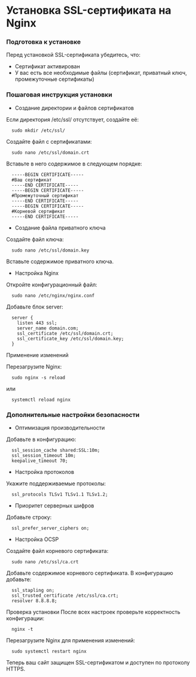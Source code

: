 # Установка SSL-сертификата на Nginx

### Подготовка к установке
Перед установкой SSL-сертификата убедитесь, что:

- Сертификат активирован
- У вас есть все необходимые файлы (сертификат, приватный ключ, промежуточные сертификаты)

### Пошаговая инструкция установки
- Создание директории и файлов сертификатов

Если директория /etc/ssl/ отсутствует, создайте её:
```
  sudo mkdir /etc/ssl/
```

Создайте файл с сертификатами:
```
  sudo nano /etc/ssl/domain.crt
```

Вставьте в него содержимое в следующем порядке:
```
  -----BEGIN CERTIFICATE-----
  #Ваш сертификат
  -----END CERTIFICATE-----
  -----BEGIN CERTIFICATE-----
  #Промежуточный сертификат
  -----END CERTIFICATE-----
  -----BEGIN CERTIFICATE-----
  #Корневой сертификат
  -----END CERTIFICATE-----
```
- Создание файла приватного ключа

Создайте файл ключа:
```
  sudo nano /etc/ssl/domain.key
```

Вставьте содержимое приватного ключа.
- Настройка Nginx

Откройте конфигурационный файл:
```
  sudo nano /etc/nginx/nginx.conf
```

Добавьте блок server:
```
  server {
    listen 443 ssl;
    server_name domain.com;
    ssl_certificate /etc/ssl/domain.crt;
    ssl_certificate_key /etc/ssl/domain.key;
  }
```
Применение изменений

Перезагрузите Nginx:
```
  sudo nginx -s reload
```
или
```
  systemctl reload nginx
```

### Дополнительные настройки безопасности
- Оптимизация производительности

Добавьте в конфигурацию:
```
  ssl_session_cache shared:SSL:10m;
  ssl_session_timeout 10m;
  keepalive_timeout 70;
```
- Настройка протоколов

Укажите поддерживаемые протоколы:
```
  ssl_protocols TLSv1 TLSv1.1 TLSv1.2;
```
- Приоритет серверных шифров

Добавьте строку:
```
  ssl_prefer_server_ciphers on;
```
- Настройка OCSP

Создайте файл корневого сертификата:
```
  sudo nano /etc/ssl/ca.crt
```
Добавьте содержимое корневого сертификата.
В конфигурацию добавьте:
```
  ssl_stapling on;
  ssl_trusted_certificate /etc/ssl/ca.crt;
  resolver 8.8.8.8;
```
Проверка установки
После всех настроек проверьте корректность конфигурации:
```
  nginx -t
```
Перезагрузите Nginx для применения изменений:
```
  sudo systemctl restart nginx
```
Теперь ваш сайт защищен SSL-сертификатом и доступен по протоколу HTTPS.
